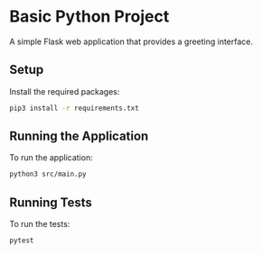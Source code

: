 # Basic Python Project

A simple Flask web application that provides a greeting interface.

## Setup

Install the required packages:
```bash
pip3 install -r requirements.txt
```

## Running the Application

To run the application:
```bash
python3 src/main.py
```

## Running Tests

To run the tests:
```bash
pytest
``` 